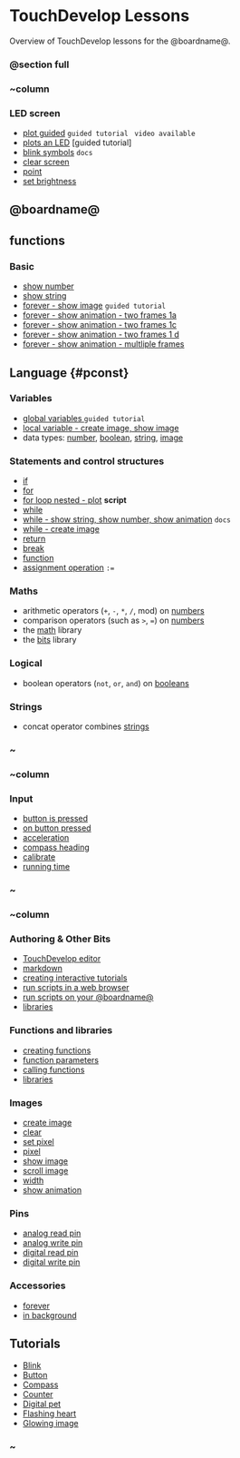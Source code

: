 # TouchDevelop Lessons

Overview of TouchDevelop lessons for the @boardname@.

### @section full

### ~column 

### LED screen

* [plot guided](/hcwxud) `guided tutorial ` `video available`
* [plots an LED](/njuzbvocit) [guided tutorial]
* [blink symbols](/rfchtfjmag) `docs`
* [clear screen](/jwqywu)
* [point](/reference/led/point)
* [set brightness](/tfrmcgdtxk)

## @boardname@

## functions

### Basic

* [show number](/doxhko)
* [show string](/hgsfxg)
* [forever - show image](/bniyze) `guided tutorial`
* [forever - show animation - two frames 1a](/rwsjmubtaa)
* [forever - show animation - two frames 1c](/fomtaxxdkk)
* [forever - show animation - two frames 1 d](/huguhgjmmn)
* [forever - show animation - multliple frames](/tweyhx)

## Language {#pconst}

### Variables

* [global variables ](/nkecii) `guided tutorial`
* [local variable - create image, show image](/dcvnwv)
* data types: [number](/types/number), [boolean](/types/boolean), [string](/types/string), [image](/reference/image/image)

### Statements and control structures

* [if](/reference/logic/if)
* [for](/reference/loops/for)
* [for loop nested - plot](/vpvhdnaqfm) **script**
* [while](/js/while)
* [while - show string, show number, show animation](/bidtzqdips) `docs`
* [while - create image ](/bnqbom)
* [return](/js/return)
* [break](/js/break)
* [function](/js/function)
* [assignment operation](/reference/variables/assign) `:=`

### Maths

* arithmetic operators (`+`, `-`, `*`, `/`, mod)  on [numbers](/types/number)
* comparison operators (such as `>`, `=`) on [numbers](/types/number)
* the [math](/js/math) library
* the [bits](/js/bits) library

### Logical

* boolean operators (`not`, `or`, `and`) on [booleans](/types/boolean)

### Strings

* concat operator combines [strings](/types/string)

### ~

### ~column 

### Input

* [button is pressed](/reference/input/button-is-pressed)
* [on button pressed](/reference/input/on-button-pressed)
* [acceleration](/reference/input/acceleration)
* [compass heading](/reference/input/compass-heading)
* [calibrate](/functions/calibrate)
* [running time](/reference/input/running-time)

### ~

### ~column 

### Authoring & Other Bits

* [TouchDevelop editor](/js/editor)
* [markdown](/js/markdown)
* [creating interactive tutorials](/js/creatinginteractivetutorials)
* [run scripts in a web browser](/js/simulator)
* [run scripts on your @boardname@](/usb)
* [libraries](/js/libraries)

### Functions and libraries

* [creating functions](/js/function)
* [function parameters](/js/functionparameters)
* [calling functions](/js/call)
* [libraries](/js/libraries)

### Images

* [create image](/reference/images/create-image)
* [clear](/reference/basic/clear-screen)
* [set pixel](/reference/images/set-pixel)
* [pixel](/reference/images/pixel)
* [show image](/reference/images/show-image)
* [scroll image](/reference/images/scroll-image)
* [width](/functions/width)
* [show animation](/reference/basic/show-animation)

### Pins

* [analog read pin](/reference/pins/analog-read-pin)
* [analog write pin](/reference/pins/analog-write-pin)
* [digital read pin](/reference/pins/digital-read-pin)
* [digital write pin](/reference/pins/digital-write-pin)

### Accessories

* [forever](/reference/basic/forever)
* [in background](/reference/control/in-background)

## Tutorials

* [Blink](/script:hcwxud)
* [Button](/script:rxqgzy)
* [Compass](/script:fhhhwl)
* [Counter](/script:bqrria)
* [Digital pet](/script:lsqwsk)
* [Flashing heart](/script:bniyze)
* [Glowing image](/script:hydyrp)

### ~


